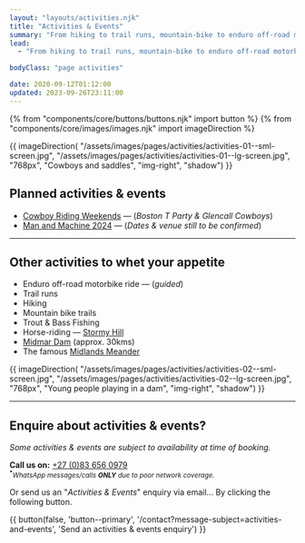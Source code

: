 ```yaml
---
layout: "layouts/activities.njk"
title: "Activities & Events"
summary: "From hiking to trail runs, mountain-bike to enduro off-road motorbike rides, trout and bass fishing to horse-rides &mdash; whatever your outdoor fancy, there are plenty of activities & events on offer for you to enjoy in our beautiful surrounding area."
lead:
  - "From hiking to trail runs, mountain-bike to enduro off-road motorbike rides, trout and bass fishing to horse-rides &mdash; whatever your outdoor fancy, there are plenty of activities & events on offer for you to enjoy in our beautiful surrounding area."

bodyClass: "page activities"

date: 2020-09-12T01:12:00
updated: 2023-09-26T23:11:00
---
```


{% from "components/core/buttons/buttons.njk" import button %}
{% from "components/core/images/images.njk" import imageDirection %}

{{ imageDirection(
  "/assets/images/pages/activities/activities-01--sml-screen.jpg",
  "/assets/images/pages/activities/activities-01--lg-screen.jpg",
  "768px",
  "Cowboys and saddles",
  "img-right",
  "shadow")
}}

## Planned activities & events

* [Cowboy Riding Weekends](/activities/cowboy-riding-weekends) &mdash; (*Boston T Party & Glencall Cowboys*)
* [Man and Machine 2024](https://manandmachinesa.wordpress.com/) &mdash; (*Dates & venue still to be confirmed*)

---

## Other activities to whet your appetite

* Enduro off-road motorbike ride &mdash; (*guided*)
* Trail runs
* Hiking
* Mountain bike trails
* Trout & Bass Fishing
* Horse-riding &mdash; [Stormy Hill][1]
* [Midmar Dam][2] (approx. 30kms)
* The famous [Midlands Meander][3]

{{ imageDirection(
  "/assets/images/pages/activities/activities-02--sml-screen.jpg",
  "/assets/images/pages/activities/activities-02--lg-screen.jpg",
  "768px",
  "Young people playing in a dam",
  "img-right",
  "shadow")
}}

---

## Enquire about activities & events?

*Some activities & events are subject to availability at time of booking.*

**Call us on:** <a href="tel:27-83-6560979" rel="nofollow">+27 (0)83 656 0979</a>  
<small><sup><b>*</b></sup>*WhatsApp messages/calls **ONLY** due to poor network coverage.*</small>

Or send us an "*Activities & Events*" enquiry via email... <span class="visually-hidden">By clicking the following button.</span>

{{ button(false, 'button--primary', '/contact?message-subject=activities-and-events', 'Send an activities & events enquiry') }}


[1]: http://www.stormyhill.co.za/
[2]: http://www.sa-venues.com/game-reserves/kzn_midmar-dam.htm
[3]: https://midlandsmeander.co.za/

